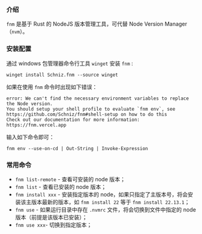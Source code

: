 ### 介绍

`fnm` 是基于 Rust 的 NodeJS 版本管理工具，可代替 Node Version Manager（`nvm`）。

### 安装配置

通过 windows 包管理器命令行工具 `winget` 安装 `fnm` :

```shell
winget install Schniz.fnm --source winget
```

如果在使用 `fnm` 命令时出现如下错误：

```shell
error: We can't find the necessary environment variables to replace the Node version.
You should setup your shell profile to evaluate `fnm env`, see https://github.com/Schniz/fnm#shell-setup on how to do this
Check out our documentation for more information: https://fnm.vercel.app
```

输入如下命令即可：

```shell
fnm env --use-on-cd | Out-String | Invoke-Expression
```


### 常用命令

- `fnm list-remote` - 查看可安装的 node 版本；
- `fnm list` - 查看已安装的 node 版本；
- `fnm install xxx` - 安装指定版本的 node，如果只指定了主版本号，将会安装该主版本最新的版本，如 `fnm install 22` 等于 `fnm install 22.13.1`；
- `fnm use` - 如果运行目录中存在 `.nvmrc` 文件，将会切换到文件中指定的 node 版本（前提是该版本已安装）；
- `fnm use xxx`- 切换到指定版本；